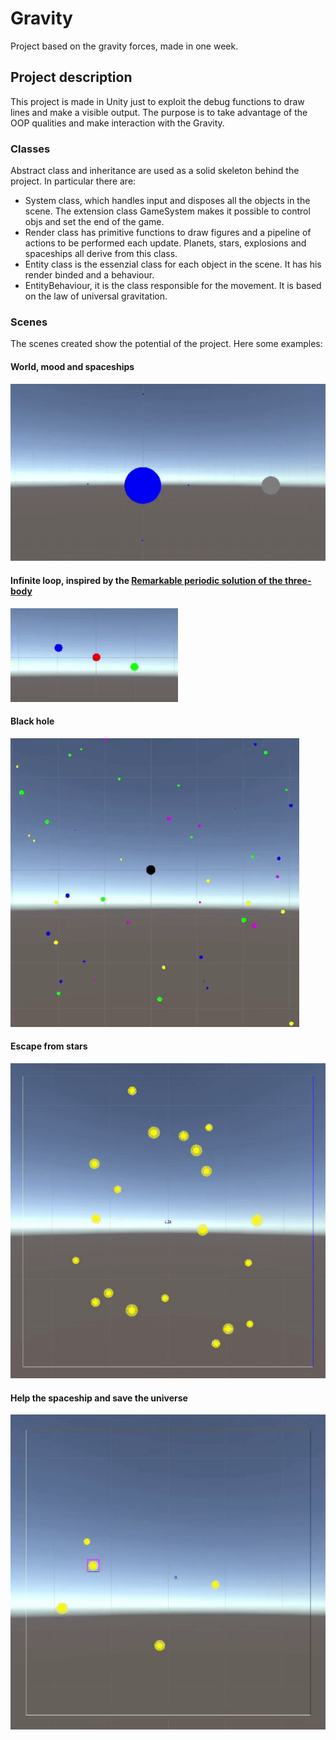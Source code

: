 # Gravity
Project based on the gravity forces, made in one week.

## Project description
This project is made in Unity just to exploit the debug functions to draw lines and make a visible output.
The purpose is to take advantage of the OOP qualities and make interaction with the Gravity.

### Classes
Abstract class and inheritance are used as a solid skeleton behind the project. In particular there are:
* System class, which handles input and disposes all the objects in the scene. The extension class GameSystem makes it possible to control objs and set the end of the game.
* Render class has primitive functions to draw figures and a pipeline of actions to be performed each update. Planets, stars, explosions and spaceships all derive from this class.
* Entity class is the essenzial class for each object in the scene. It has his render binded and a behaviour.
* EntityBehaviour, it is the class responsible for the movement. It is based on the law of universal gravitation.
 
### Scenes
The scenes created show the potential of the project. Here some examples:

#### World, mood and spaceships
![](world.gif)

#### Infinite loop, inspired by the [Remarkable periodic solution of the three-body](https://arxiv.org/abs/math/0011268)
![](infiniteLoop.gif)

#### Black hole
![](blackHole.gif)  

#### Escape from stars
![](spaceShipGame.gif)

#### Help the spaceship and save the universe
![](innuendoGame.gif)
